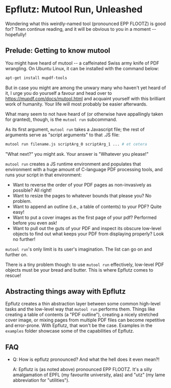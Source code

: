 
# Epflutz: Mutool Run, Unleashed

Wondering what this weirdly-named tool (pronounced EPP FLOOTZ) is good for? Then continue reading, and it will be obvious to you in a moment -- hopefully!

## Prelude: Getting to know mutool

You might have heard of mutool -- a caffeinated Swiss army knife of PDF wrangling. On Ubuntu Linux, it can be installed with the command below:
  
```sh
apt-get install mupdf-tools
``` 

But in case you might are among the unwary many who haven't yet heard of it, I urge you do yourself a favour and head over to https://mupdf.com/docs/mutool.html and acquaint yourself with this brilliant work of humanity. Your life will most probably be easier afterwards.

What many seem to not have heard of (or otherwise have appallingly taken for granted), though, is the `mutool run` subcommand.

As its first argument, `mutool run` takes a Javascript file; the rest of arguments serve as "script arguments" to that .JS file:

```sh
mutool run filename.js scriptArg_0 scriptArg_1 ... # et cetera
```

"What next?" you might ask. Your answer is "Whatever you please!"

`mutool run` creates a JS runtime environment and populates that environment with a huge amount of C-language PDF processing tools, and runs your script in that environment:

- Want to reverse the order of your PDF pages as non-invasively as possible? All right! 
- Want to resize the pages to whatever bounds that please you? No problem.
- Want to append an outline (i.e., a table of contents) to your PDF? Quite easy!
- Want to put a cover images as the first page of your pdf? Performed before you even ask!
- Want to pull out the guts of your PDF and inspect its obscure low-level objects to find out what keeps your PDF from displaying properly? Look no further! 

`mutool run`'s only limit is its user's imagination. The list can go on and further on.

There is a tiny problem though: to use `mutool run` effectively, low-level PDF objects must be your bread and butter. This is where Epflutz comes to rescue!

## Abstracting things away with Epflutz

Epflutz creates a thin abstraction layer between some common high-level tasks and the low-level way that `mutool run` performs them. Things like creating a table of contents (a "PDF outline"), creating a nicely stretched cover image, or mixing pages from multiple PDF files can become repetitive and error-prone. With Epflutz, that won't be the case. Examples in the `examples` folder showcase some of the capabilities of Epflutz.

## FAQ

-  Q: How is epflutz pronounced? And what the hell does it even mean?!

   A: Epflutz is (as noted above) pronounced EPP FLOOTZ. It's a silly amalgamation of EPFL (my favourite university, alas) and "utz" (my lame abbreviation for "utilities"). 
